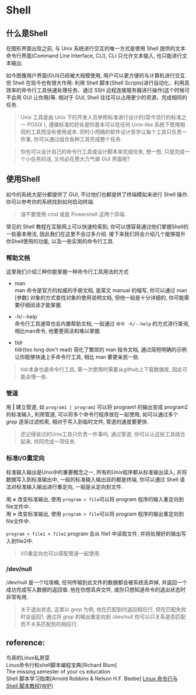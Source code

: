 # Shell 

## 什么是Shell
在图形界面出现之前, 与 Unix 系统进行交互的唯一方式是使用 Shell 提供的文本命令行界面(Command Line Interface, CLI), CLI 只允许文本输入, 也只能进行文本输出.   

如今图像用户界面(GUI)已经被大规模使用, 用户可以更方便的与计算机进行交互. 但 Shell 在现今也有很大作用: 利用 Shell 脚本(Shell Scripts)进行自动化、利用高效率的命令行工具快速处理任务、通过 SSH 远程连接服务器进行操作(这个时候可不会用 GUI 让你用)等. 相对于 GUI, Shell 往往可以占用更少的资源，完成相同的任务.   

> Unix 工具是由 Unix 下的开发人员参照标准进行设计的(现今流行的标准之一 POSIX ), 遵循标准的好处是你基本可以在任何 Unix-like 系统下使用相同的工具而没有使用成本. 同时小而精的软件设计哲学让每个工具只负责一件事, 你可以通过组合各种工具完成整个任务.   

> 你也可以设计自己的命令行工具或设计脚本来完成任务, 想一想, 只是完成一个小任务的话, 又何必花费大力气做 GUI 界面呢?
## 使用Shell 
如今的系统大部分都提供了 GUI, 不过他们也都提供了终端模拟来进行 Shell 操作. 你可以参考你的系统找到如何启动终端. 
>请不要使用 cmd 或是 Powershell 这两个异端. 

常见的 Shell 教程在互联网上可以快速检索到, 你可以很容易通过他们掌握Shell的一些基本用法, 因此我们在这里不会过多介绍. 接下来我们将会介绍几个能够提升你Shell使用的功能, 以及一些实用的命令行工具.     

### 帮助文档
这里我们介绍三种你能掌握一种命令行工具用法的方式
- man   
man 命令是官方的权威的手册文档, 是英文 manual 的缩写, 你可以通过 man [参数] 对象的方式查找对象的使用说明文档, 但他一般是十分详细的, 你可能需要仔细阅读才能掌握.  

- -h/--help   
命令行工具通常也会内置帮助文档, 一般通过 ```命令 -h/--help``` 的方式进行查询, 相比man命令, 他要更简洁和难以掌握.  
- tldr   
tldr(too long don't read) 简化了繁琐的 man 指令文档, 通过简短明确的示例让你能够快速上手命令行工具, 相比 man 要更亲民一些.      
> tldr本身也是命令行工具, 第一次使用时需要从github上下载数据库, 因此可能会慢一些.   

### 管道
用 **|** 建立管道, 如 ```program1 | program2``` 可以将 program1 的输出变成 program2 的标准输入, 利用管道, 可以将多个命令行程序放在一起使用, 如可以通过多个 *grep* 逐渐过滤检索, 相对于写入到临时文件, 管道的速度要更快.    

>还记得说过的Unix工具只负责一件事吗, 通过管道, 你可以让这些工具结合起来, 共同完成一项任务.  

### 标准I/O重定向
标准输入输出是Unix中的重要概念之一, 所有的Unix程序都从标准输出读入, 并将数据写入到标准输出中, 一般的标准输入输出目的都是终端, 你可以通过 Shell 语法对标准输入输出进行重定向, 一般是从定向到文件.   

用 **<** 改变标准输出, 使用 ```program < file```可以将 program 程序的输入重定向到file文件中.    
用 **>** 改变标准输出, 使用 ```program > file```可以将 program 程序的输出重定向到file文件中.    

```program < file1 > file2``` program 会从 file1 中读取文件, 并将处理好的输出写入到file2中. 

> I/O重定向也可以搭配管道一起使用.  

### /dev/null
/dev/null 是一个垃圾桶, 任何传输到此文件的数据都会被系统丢弃掉, 并返回一个成功完成写入数据的返回值. 他在你想丢弃文件, 或你只想知道命令的退出状态时非常有用.  
> 关于退出状态, 这里以 *grep* 为例, 他在匹配到时返回相应行, 但在匹配失败时会返回1, 通过将 *grep* 的输出重定向到 /dev/null 你可以只关系是否匹配而不关系匹配到的相应行.   

## reference:  
鸟哥的Linux私房菜   
Linux命令行和shell脚本编程宝典[Richard Blum]    
The missing semester of your cs education   
Shell 脚本学习指南[Arnold Robbins & Nelson H.F. Beebe]
[Linux 命令行与 Shell 脚本教程(WIP)](https://archlinuxstudio.github.io/ShellTutorial/#/)
